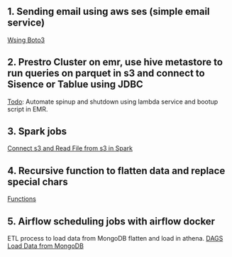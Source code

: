 ## 1. Sending email using aws ses (simple email service)
[Wsing Boto3](https://github.com/deepak6446/Data_engineering/blob/master/mail_send_boto3/send_mail_boto3.py)

## 2. Prestro Cluster on emr, use hive metastore to run queries on parquet in s3 and connect to Sisence or Tablue using JDBC
[Todo](https://github.com/deepak6446/Data_engineering/tree/master/presto_config_aws_emr): Automate spinup and shutdown using lambda service and bootup script in EMR.

## 3. Spark jobs
[Connect s3 and Read File from s3 in Spark](https://github.com/deepak6446/Data_engineering/blob/master/test_programmes/connect_s3_using_keys.py)

## 4. Recursive function to flatten data and replace special chars
[Functions](https://github.com/deepak6446/Data_engineering/blob/master/test_programmes/cleaning_data_rec_json.py)

## 5. Airflow scheduling jobs with airflow docker
ETL process to load data from MongoDB flatten and load in athena.
[DAGS](https://github.com/deepak6446/Data_engineering/blob/master/Airflow_Docker/airflow/dags/rcs_mongo_to_s3.py)
[Load Data from MongoDB](https://github.com/deepak6446/Data_engineering/blob/master/Airflow_Docker/airflow/dags/python/rcs_mongo_to_s3.py)
